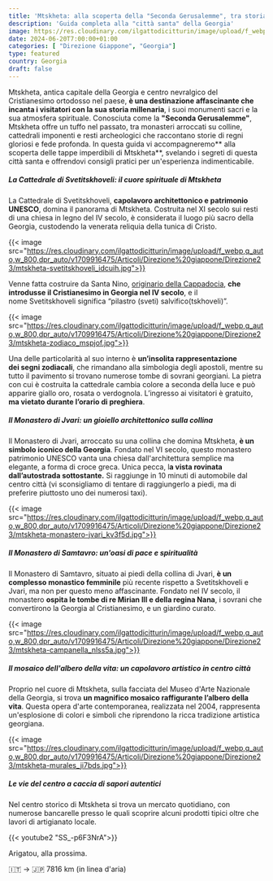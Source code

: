 ```yaml
---
title: 'Mtskheta: alla scoperta della "Seconda Gerusalemme", tra storia, religione e bellezze naturali'
description: 'Guida completa alla "città santa" della Georgia'
image: https://res.cloudinary.com/ilgattodicitturin/image/upload/f_webp,q_auto,w_800,dpr_auto/v1713011125/Articoli/Direzione%20giappone/Direzione23/mtskheta-candele_xkcbdu.jpg
date: 2024-06-20T7:00:00+01:00
categories: [ "Direzione Giappone", "Georgia"]
type: featured  
country: Georgia 
draft: false
---
```


Mtskheta, antica capitale della Georgia e centro nevralgico del Cristianesimo ortodosso nel paese, **è una destinazione affascinante che incanta i visitatori con la sua storia millenaria**, i suoi monumenti sacri e la sua atmosfera spirituale.
Conosciuta come la **"Seconda Gerusalemme"**, Mtskheta offre un tuffo nel passato, tra monasteri arroccati su colline, cattedrali imponenti e resti archeologici che raccontano storie di regni gloriosi e fede profonda.
In questa guida vi accompagneremo** alla scoperta delle tappe imperdibili di Mtskheta**, svelando i segreti di questa città santa e offrendovi consigli pratici per un'esperienza indimenticabile.

##### La Cattedrale di Svetitskhoveli: il cuore spirituale di Mtskheta

La Cattedrale di Svetitskhoveli, **capolavoro architettonico e patrimonio UNESCO**, domina il panorama di Mtskheta. Costruita nel XI secolo sui resti di una chiesa in legno del IV secolo, è considerata il luogo più sacro della Georgia, custodendo la venerata reliquia della tunica di Cristo.

{{< image src="https://res.cloudinary.com/ilgattodicitturin/image/upload/f_webp,q_auto,w_800,dpr_auto/v1709916475/Articoli/Direzione%20giappone/Direzione23/mtskheta-svetitskhoveli_idcuih.jpg">}} 

Venne fatta costruire da Santa Nino, [originario della Cappadocia](/blog/direzione-giappone-11-cappadocia-in-mongolgiera-il-periodo-migliore), **che introdusse il Cristianesimo in Georgia nel IV secolo**, e il nome Svetitskhoveli significa “pilastro (sveti) salvifico(tskhoveli)”.

{{< image src="https://res.cloudinary.com/ilgattodicitturin/image/upload/f_webp,q_auto,w_800,dpr_auto/v1709916475/Articoli/Direzione%20giappone/Direzione23/mtskheta-zodiaco_mspjof.jpg">}} 

Una delle particolarità al suo interno è **un’insolita rappresentazione dei segni zodiacali**, che rimandano alla simbologia degli apostoli, mentre su tutto il pavimento si trovano numerose tombe di sovrani georgiani.
La pietra con cui è costruita la cattedrale cambia colore a seconda della luce e può apparire giallo oro, rosata o verdognola. 
L’ingresso ai visitatori è gratuito, **ma vietato durante l’orario di preghiera**. 

##### Il Monastero di Jvari: un gioiello architettonico sulla collina

Il Monastero di Jvari, arroccato su una collina che domina Mtskheta, **è un simbolo iconico della Georgia**. Fondato nel VI secolo, questo monastero patrimonio UNESCO vanta una chiesa dall'architettura semplice ma elegante, a forma di croce greca. 
Unica pecca, l**a vista rovinata dall’autostrada sottostante.**
Si raggiunge in 10 minuti di automobile dal centro città (vi sconsigliamo di tentare di raggiungerlo a piedi, ma di preferire piuttosto uno dei numerosi taxi). 

{{< image src="https://res.cloudinary.com/ilgattodicitturin/image/upload/f_webp,q_auto,w_800,dpr_auto/v1709916475/Articoli/Direzione%20giappone/Direzione23/mtskheta-monastero-jvari_kv3f5d.jpg">}} 

##### Il Monastero di Samtavro: un'oasi di pace e spiritualità

Il Monastero di Samtavro, situato ai piedi della collina di Jvari, **è un complesso monastico femminile** più recente rispetto a Svetitskhoveli e Jvari, ma non per questo meno affascinante. Fondato nel IV secolo, il monastero **ospita le tombe di re Mirian III e della regina Nana**, i sovrani che convertirono la Georgia al Cristianesimo, e un giardino curato. 

{{< image src="https://res.cloudinary.com/ilgattodicitturin/image/upload/f_webp,q_auto,w_800,dpr_auto/v1709916475/Articoli/Direzione%20giappone/Direzione23/mtskheta-campanella_nlss5a.jpg">}} 

##### Il mosaico dell'albero della vita: un capolavoro artistico in centro città

Proprio nel cuore di Mtskheta, sulla facciata del Museo d'Arte Nazionale della Georgia, si trova **un magnifico mosaico raffigurante l’albero della vita**. Questa opera d'arte contemporanea, realizzata nel 2004, rappresenta un'esplosione di colori e simboli che riprendono la ricca tradizione artistica georgiana.

{{< image src="https://res.cloudinary.com/ilgattodicitturin/image/upload/f_webp,q_auto,w_800,dpr_auto/v1709916475/Articoli/Direzione%20giappone/Direzione23/mtskheta-murales_ji7bds.jpg">}} 

##### Le vie del centro a caccia di sapori autentici 

Nel centro storico di Mtskheta si trova un mercato quotidiano, con numerose bancarelle presso le quali scoprire alcuni prodotti tipici oltre che lavori di artigianato locale. 

{{< youtube2 "SS_-p6F3NrA">}}

Arigatou, alla prossima.

🇮🇹 → 🇯🇵 7816 km (in linea d'aria)
